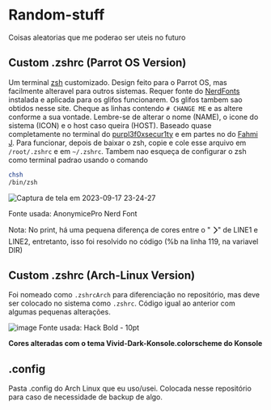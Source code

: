 # Random-stuff
Coisas aleatorias que me poderao ser uteis no futuro

## Custom .zshrc (Parrot OS Version)
Um terminal [zsh](https://github.com/ohmyzsh/ohmyzsh/wiki/Installing-ZSH) customizado. Design feito para o Parrot OS, mas facilmente alteravel para outros sistemas.
Requer fonte do [NerdFonts](https://www.nerdfonts.com/) instalada e aplicada para os glifos funcionarem. Os glifos tambem sao obtidos nesse site.
Cheque as linhas contendo ```# CHANGE ME``` e as altere conforme a sua vontade.
Lembre-se de alterar o nome (NAME), o icone do sistema (ICON) e o host caso queira (HOST).
Baseado quase completamente no terminal do [purpl3f0xsecur1ty](https://github.com/purpl3f0xsecur1ty/useful_random_stuff/blob/main/.zshrc) e em partes no do [Fahmi J](https://fahmifj.medium.com/parrot-os-terminal-for-kali-linux-5db0340abf10).
Para funcionar, depois de baixar o zsh, copie e cole esse arquivo em ```/root/.zshrc``` e em ```~/.zshrc```. Tambem nao esqueça de configurar o zsh como terminal padrao usando o comando
```bash
chsh
/bin/zsh
```
![Captura de tela em 2023-09-17 23-24-27](https://github.com/zecabum/Random-stuff/assets/105394456/910da654-da60-4ebc-ab75-477a81a483ff)

Fonte usada: AnonymicePro Nerd Font

Nota: No print, há uma pequena diferença de cores entre o "🮥" de LINE1 e LINE2, entretanto, isso foi resolvido no código (%b na linha 119, na variavel DIR)

## Custom .zshrc (Arch-Linux Version)
Foi nomeado como `.zshrcArch` para diferenciação no repositório, mas deve ser colocado no sistema como `.zshrc`. Código igual ao anterior com algumas pequenas alterações.

![image](https://github.com/Pablo-henrique23/Random-stuff/assets/105394456/0babf00a-bb0c-475a-bb1d-b6dd34adbeeb)
Fonte usada: Hack Bold - 10pt

**Cores alteradas com o tema Vivid-Dark-Konsole.colorscheme do Konsole**

## .config
Pasta .config do Arch Linux que eu uso/usei. Colocada nesse repositório para caso de necessidade de backup de algo.
